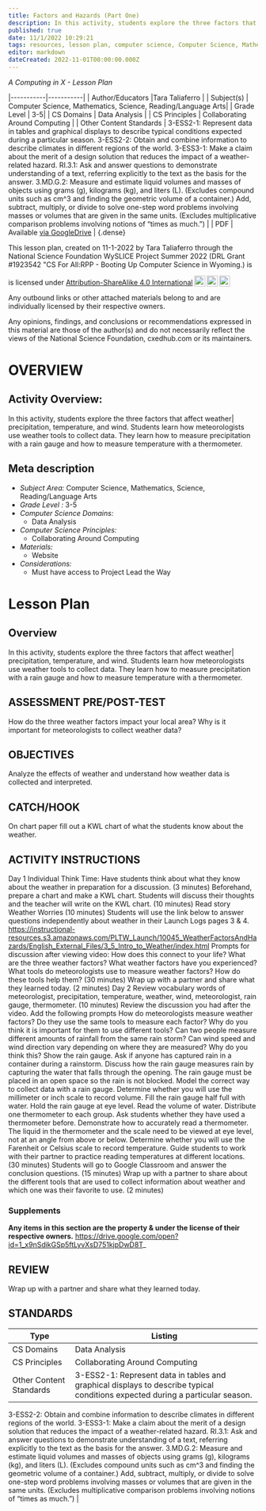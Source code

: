 ```yaml
---
title: Factors and Hazards (Part One)
description: In this activity, students explore the three factors that affect weather| precipitation, temperature, and wind. Students learn how meteorologists use weather tools to collect data. They learn how to measure precipitation with a rain gauge and how to measure temperature with a thermometer.
published: true
date: 11/1/2022 10:29:21
tags: resources, lesson plan, computer science, Computer Science, Mathematics, Science, Reading/Language Arts 
editor: markdown
dateCreated: 2022-11-01T00:00:00.000Z
---
```

*A Computing in X - Lesson Plan*

|-----------|-----------|
| Author/Educators |Tara Taliaferro |
| Subject(s) | Computer Science, Mathematics, Science, Reading/Language Arts|
| Grade Level | 3-5|
| CS Domains | Data Analysis |
| CS Principles | Collaborating Around Computing |
| Other Content Standards | 3-ESS2-1: Represent data in tables and graphical displays to describe typical conditions expected during a particular season.
3-ESS2-2: Obtain and combine information to describe climates in different regions of the world.
3-ESS3-1: Make a claim about the merit of a design solution that reduces the impact of a weather-related hazard.
RI.3.1: Ask and answer questions to demonstrate understanding of a text, referring explicitly to the text as the basis for the answer.
3.MD.G.2: Measure and estimate liquid volumes and masses of objects using grams (g), kilograms (kg), and liters (L). (Excludes compound units such
as cm^3 and finding the geometric volume of a container.) Add, subtract, multiply, or divide to solve one-step word problems involving masses or
volumes that are given in the same units. (Excludes multiplicative comparison problems involving notions of “times as much.”) | 
| PDF | Available [via GoogleDrive]() |
{.dense}






This lesson plan, created on 11-1-2022 by Tara Taliaferro through the National Science Foundation WySLICE Project Summer 2022 (DRL Grant #1923542 "CS For All:RPP - Booting Up Computer Science in Wyoming.) is  <p xmlns:cc="http://creativecommons.org/ns#" >  is licensed under <a href="http://creativecommons.org/licenses/by-sa/4.0/?ref=chooser-v1" target="_blank" rel="license noopener noreferrer" style="display:inline-block;">Attribution-ShareAlike 4.0 International<img style="height:22px!important;margin-left:3px;vertical-align:text-bottom;" src="https://mirrors.creativecommons.org/presskit/icons/cc.svg?ref=chooser-v1"><img style="height:22px!important;margin-left:3px;vertical-align:text-bottom;" src="https://mirrors.creativecommons.org/presskit/icons/by.svg?ref=chooser-v1"><img style="height:22px!important;margin-left:3px;vertical-align:text-bottom;" src="https://mirrors.creativecommons.org/presskit/icons/sa.svg?ref=chooser-v1"></a></p>


Any outbound links or other attached materials belong to and are individually licensed by their respective owners. 


Any opinions, findings, and conclusions or recommendations expressed in this material are those of the author(s) and do not necessarily reflect the views of the National Science Foundation, cxedhub.com or its maintainers.


# OVERVIEW
## Activity Overview:  
In this activity, students explore the three factors that affect weather| precipitation, temperature, and wind. Students learn how meteorologists use weather tools to collect data. They learn how to measure precipitation with a rain gauge and how to measure temperature with a thermometer.
## Meta description
+ *Subject Area:* Computer Science, Mathematics, Science, Reading/Language Arts 
+ *Grade Level :* 3-5 
+ *Computer Science Domains:*
   + Data Analysis
+ *Computer Science Principles:*
   + Collaborating Around Computing
+ *Materials:* 
   + Website
+ *Considerations:*
   + Must have access to Project Lead the Way


# Lesson Plan
## Overview
In this activity, students explore the three factors that affect weather| precipitation, temperature, and wind. Students learn how meteorologists use weather tools to collect data. They learn how to measure precipitation with a rain gauge and how to measure temperature with a thermometer.
## ASSESSMENT PRE/POST-TEST
How do the three weather factors impact your local area?   Why is it important for meteorologists to collect weather data?
## OBJECTIVES
Analyze the effects of weather and understand how weather data is collected and interpreted.


## CATCH/HOOK
On chart paper fill out a KWL chart of what the students know about the weather.


## ACTIVITY INSTRUCTIONS
Day 1
Individual Think Time: Have students think about what they know about the weather in preparation for a discussion. (3 minutes)
Beforehand, prepare a chart and make a KWL chart. Students will discuss their thoughts and the teacher will write on the KWL chart. (10 minutes)
Read story Weather Worries (10 minutes)
Students will use the link below to answer questions independently about weather in their Launch Logs pages 3 & 4. 
https://instructional-resources.s3.amazonaws.com/PLTW_Launch/10045_WeatherFactorsAndHazards/English_External_Files/3_5_Intro_to_Weather/index.html
                Prompts for discussion after viewing video:
How does this connect to your life?
                What are the three weather factors? What weather factors have you experienced?
                What tools do meteorologists use to measure weather factors? How do these tools help them? (30 minutes)
Wrap up with a partner and share what they learned today. (2 minutes)
Day 2
Review vocabulary words of meteorologist, precipitation, temperature, weather, wind, meteorologist, rain gauge, thermometer. (10 minutes)
Review the discussion you had after the video. Add the following prompts
                How do meteorologists measure weather factors?
                Do they use the same tools to measure each factor? Why do you think it is important for them to use different tools?
                Can two people measure different amounts of rainfall from the same rain storm? Can wind speed and wind direction vary depending on where they are measured? Why do you think this?
Show the rain gauge. Ask if anyone has captured rain in a container during a rainstorm.
                Discuss how the rain gauge measures rain by capturing the water that falls through the opening.
                The rain gauge must be placed in an open space so the rain is not blocked.
                Model the correct way to collect data with a rain gauge. Determine whether you will use the millimeter or inch scale to record volume.
                        Fill the rain gauge half full with water.
                        Hold the rain gauge at eye level.
                        Read the volume of water.
Distribute one thermometer to each group. Ask students whether they have used a thermometer before.
                Demonstrate how to accurately read a thermometer. The liquid in the thermometer and the scale need to be viewed at eye level, not at an angle from above or below.
                Determine whether you will use the Farenheit or Celsius scale to record temperature.
        Guide students to work with their partner to practice reading temperatures at different locations. (30 minutes)
Students will go to Google Classroom and answer the conclusion questions. (15 minutes)
Wrap up with a partner to share about the different tools that are used to collect information about weather and which one was their favorite to use. (2 minutes)


### Supplements
**Any items in this section are the property & under the license of their respective owners.**
https://drive.google.com/open?id=1_x9nSdikGSp5ftLyvXsD751kjpDwD8T_




## REVIEW
Wrap up with a partner and share what they learned today.
## STANDARDS        
| Type | Listing | 
|-----------|-----------|
| CS Domains  | Data Analysis|
| CS Principles   | Collaborating Around Computing|
| Other Content Standards | 3-ESS2-1: Represent data in tables and graphical displays to describe typical conditions expected during a particular season.
3-ESS2-2: Obtain and combine information to describe climates in different regions of the world.
3-ESS3-1: Make a claim about the merit of a design solution that reduces the impact of a weather-related hazard.
RI.3.1: Ask and answer questions to demonstrate understanding of a text, referring explicitly to the text as the basis for the answer.
3.MD.G.2: Measure and estimate liquid volumes and masses of objects using grams (g), kilograms (kg), and liters (L). (Excludes compound units such
as cm^3 and finding the geometric volume of a container.) Add, subtract, multiply, or divide to solve one-step word problems involving masses or
volumes that are given in the same units. (Excludes multiplicative comparison problems involving notions of “times as much.”)  |